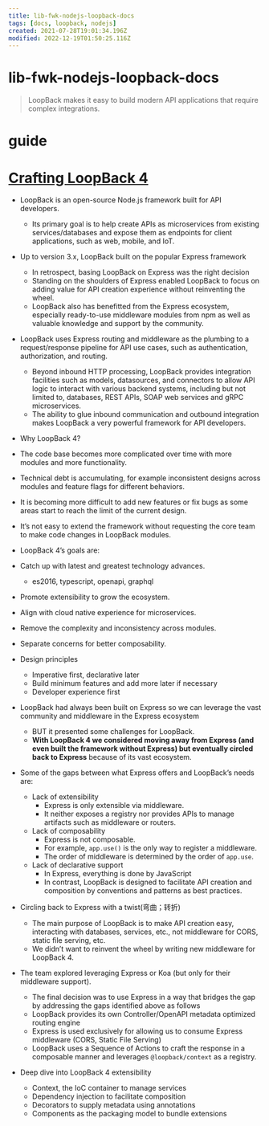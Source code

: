 ```yaml
---
title: lib-fwk-nodejs-loopback-docs
tags: [docs, loopback, nodejs]
created: 2021-07-28T19:01:34.196Z
modified: 2022-12-19T01:50:25.116Z
---
```


# lib-fwk-nodejs-loopback-docs

> LoopBack makes it easy to build modern API applications that require complex integrations.

# guide

# [Crafting LoopBack 4](https://loopback.io/doc/en/lb4/Crafting-LoopBack-4.html)
- LoopBack is an open-source Node.js framework built for API developers. 
  - Its primary goal is to help create APIs as microservices from existing services/databases and expose them as endpoints for client applications, such as web, mobile, and IoT.
- Up to version 3.x, LoopBack built on the popular Express framework
  - In retrospect, basing LoopBack on Express was the right decision
  - Standing on the shoulders of Express enabled LoopBack to focus on adding value for API creation experience without reinventing the wheel. 
  - LoopBack also has benefitted from the Express ecosystem, especially ready-to-use middleware modules from npm as well as valuable knowledge and support by the community.
- LoopBack uses Express routing and middleware as the plumbing to a request/response pipeline for API use cases, such as authentication, authorization, and routing. 
  - Beyond inbound HTTP processing, LoopBack provides integration facilities such as models, datasources, and connectors to allow API logic to interact with various backend systems, including but not limited to, databases, REST APIs, SOAP web services and gRPC microservices. 
  - The ability to glue inbound communication and outbound integration makes LoopBack a very powerful framework for API developers. 

- Why LoopBack 4?
- The code base becomes more complicated over time with more modules and more functionality. 
- Technical debt is accumulating, for example inconsistent designs across modules and feature flags for different behaviors.
- It is becoming more difficult to add new features or fix bugs as some areas start to reach the limit of the current design.
- It’s not easy to extend the framework without requesting the core team to make code changes in LoopBack modules. 

- LoopBack 4’s goals are:
- Catch up with latest and greatest technology advances.
  - es2016, typescript, openapi, graphql
- Promote extensibility to grow the ecosystem.
- Align with cloud native experience for microservices.
- Remove the complexity and inconsistency across modules.
- Separate concerns for better composability.

- Design principles
  - Imperative first, declarative later
  - Build minimum features and add more later if necessary
  - Developer experience first

- LoopBack had always been built on Express so we can leverage the vast community and middleware in the Express ecosystem 
  - BUT it presented some challenges for LoopBack. 
  - **With LoopBack 4 we considered moving away from Express (and even built the framework without Express) but eventually circled back to Express** because of its vast ecosystem.
- Some of the gaps between what Express offers and LoopBack’s needs are:
  - Lack of extensibility
    - Express is only extensible via middleware. 
    - It neither exposes a registry nor provides APIs to manage artifacts such as middleware or routers.
  - Lack of composability
    - Express is not composable. 
    - For example, `app.use()` is the only way to register a middleware. 
    - The order of middleware is determined by the order of `app.use`.
  - Lack of declarative support
    - In Express, everything is done by JavaScript 
    - In contrast, LoopBack is designed to facilitate API creation and composition by conventions and patterns as best practices.

- Circling back to Express with a twist(弯曲；转折)
  - The main purpose of LoopBack is to make API creation easy, interacting with databases, services, etc., not middleware for CORS, static file serving, etc.
  - We didn’t want to reinvent the wheel by writing new middleware for LoopBack 4.
- The team explored leveraging Express or Koa (but only for their middleware support). 
  - The final decision was to use Express in a way that bridges the gap by addressing the gaps identified above as follows
  - LoopBack provides its own Controller/OpenAPI metadata optimized routing engine
  - Express is used exclusively for allowing us to consume Express middleware (CORS, Static File Serving)
  - LoopBack uses a Sequence of Actions to craft the response in a composable manner and leverages `@loopback/context` as a registry.

- Deep dive into LoopBack 4 extensibility
  - Context, the IoC container to manage services
  - Dependency injection to facilitate composition
  - Decorators to supply metadata using annotations
  - Components as the packaging model to bundle extensions
